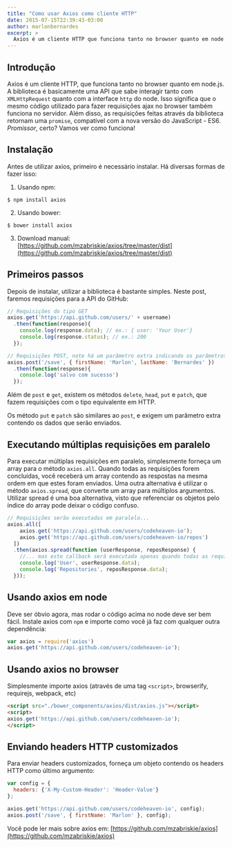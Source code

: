 ```yaml
---
title: "Como usar Axios como cliente HTTP"
date: 2015-07-15T22:39:43-03:00
author: marlonbernardes
excerpt: >
  Axios é um cliente HTTP que funciona tanto no browser quanto em node.js. Neste post veremos como fazer requisições HTTP utilizando a biblbioteca.
---
```


## Introdução

Axios é um cliente HTTP, que funciona tanto no browser quanto em node.js. A biblioteca é basicamente uma API que sabe interagir tanto com `XMLHttpRequest` quanto com a interface `http` do node. Isso significa que o mesmo código utilizado para fazer requisições ajax no browser também funciona no servidor. Além disso, as requisições feitas através da biblioteca retornam uma `promise`, compatível com a nova versão do JavaScript - ES6.  *Promissor*, certo? Vamos ver como funciona!

## Instalação

Antes de utilizar axios, primeiro é necessário instalar. Há diversas formas de fazer isso:

1) Usando npm:

```
$ npm install axios
```

2) Usando bower:

```
$ bower install axios
```

3) Download manual:
[https://github.com/mzabriskie/axios/tree/master/dist](https://github.com/mzabriskie/axios/tree/master/dist)

## Primeiros passos

Depois de instalar, utilizar a biblioteca é bastante simples. Neste post, faremos requisições para a API do GitHub:

```js
// Requisições do tipo GET
axios.get('https://api.github.com/users/' + username)
  .then(function(response){
    console.log(response.data); // ex.: { user: 'Your User'}
    console.log(response.status); // ex.: 200
  });  

// Requisições POST, note há um parâmetro extra indicando os parâmetros da requisição
axios.post('/save', { firstName: 'Marlon', lastName: 'Bernardes' })
  .then(function(response){
    console.log('salvo com sucesso')
  });  
```

Além de `post` e `get`, existem os métodos `delete`, `head`, `put` e `patch`, que fazem requisições com o tipo equivalente em HTTP.

Os método `put` e `patch` são similares ao `post`, e exigem um parâmetro extra contendo os dados que serão enviados.

## Executando múltiplas requisições em paralelo

Para executar múltiplas requisições em paralelo, simplesmente forneça um array para o método `axios.all`. Quando todas as requisições forem concluídas, você receberá um array contendo as respostas na mesma ordem em que estes foram enviados. Uma outra alternativa é utilizar o método `axios.spread`, que converte um array para múltiplos argumentos. Utilizar spread é uma boa alternativa, visto que referenciar os objetos pelo índice do array pode deixar o código confuso.

```js
// Requisições serão executadas em paralelo...
axios.all([
    axios.get('https://api.github.com/users/codeheaven-io');
    axios.get('https://api.github.com/users/codeheaven-io/repos')
  ])
  .then(axios.spread(function (userResponse, reposResponse) {
    //... mas este callback será executada apenas quando todas as requisições concluírem
    console.log('User', userResponse.data);
    console.log('Repositories', reposResponse.data);
  }));
```

## Usando axios em node

Deve ser óbvio agora, mas rodar o código acima no node deve ser bem fácil. Instale axios com `npm` e importe como você já faz com qualquer outra dependência:

```js
var axios = require('axios')
axios.get('https://api.github.com/users/codeheaven-io');
```

## Usando axios no browser

Simplesmente importe axios (através de uma tag `<script>`, browserify, requirejs, webpack, etc)

```html
<script src="./bower_components/axios/dist/axios.js"></script>
<script>
axios.get('https://api.github.com/users/codeheaven-io');
</script>
```

## Enviando headers HTTP customizados

Para enviar headers customizados, forneça um objeto contendo os headers HTTP como último argumento:

```js
var config = {
  headers: {'X-My-Custom-Header': 'Header-Value'}
};

axios.get('https://api.github.com/users/codeheaven-io', config);
axios.post('/save', { firstName: 'Marlon' }, config);
```

Você pode ler mais sobre axios em:
[https://github.com/mzabriskie/axios](https://github.com/mzabriskie/axios)
